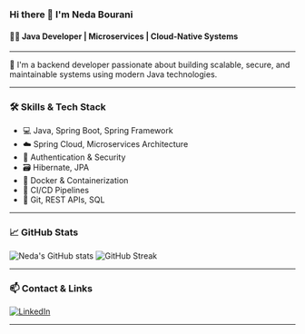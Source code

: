 ### Hi there 👋 I'm Neda Bourani

#### 👩‍💻 Java Developer | Microservices | Cloud-Native Systems

---

🚀 I'm a backend developer passionate about building scalable, secure, and maintainable systems using modern Java technologies.

---

### 🛠 Skills & Tech Stack
- 💻 Java, Spring Boot, Spring Framework
- ☁️ Spring Cloud, Microservices Architecture
- 🔐 Authentication & Security
- 🗃 Hibernate, JPA
- 🐳 Docker & Containerization
- 🔄 CI/CD Pipelines
- 🔧 Git, REST APIs, SQL

---

### 📈 GitHub Stats

![Neda's GitHub stats](https://github-readme-stats.vercel.app/api?username=neda-bourani&show_icons=true&theme=default)
![GitHub Streak](https://streak-stats.demolab.com?user=neda-bourani&theme=default)

---

### 📫 Contact & Links

[![LinkedIn](https://img.shields.io/badge/LinkedIn-neda--bourani-0077B5?logo=linkedin&style=flat)](https://www.linkedin.com/in/neda-bourani-80170748)

---

<!--
**neda-bourani/neda-bourani** is a ✨ special ✨ repository because its `README.md` appears on your GitHub profile.
-->
